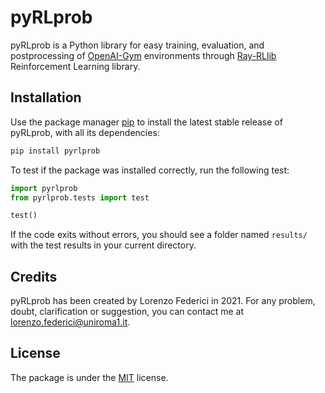 # pyRLprob

pyRLprob is a Python library for easy training, evaluation, and postprocessing of [OpenAI-Gym](https://gym.openai.com/) environments through [Ray-RLlib](https://docs.ray.io/en/master/rllib.html) Reinforcement Learning library.

## Installation

Use the package manager [pip](https://pip.pypa.io/en/stable/) to install the latest stable release of pyRLprob, with all its dependencies:

```bash
pip install pyrlprob
```

To test if the package was installed correctly, run the following test:


```python
import pyrlprob
from pyrlprob.tests import test

test()
```

If the code exits without errors, you should see a folder named `results/` with the test results in your current directory.

## Credits
pyRLprob has been created by Lorenzo Federici in 2021.
For any problem, doubt, clarification or suggestion, you can contact me at [lorenzo.federici@uniroma1.it](mailto:lorenzo.federici@uniroma1.it).

## License
The package is under the [MIT](https://choosealicense.com/licenses/mit/) license.

